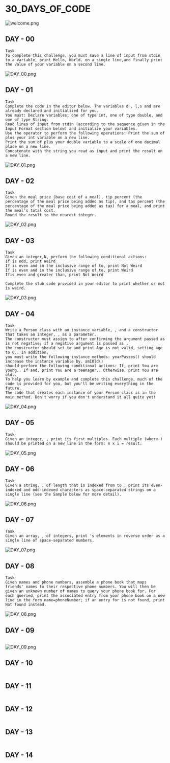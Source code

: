 # 30_DAYS_OF_CODE
![welcome.png](IMAGES/welcome.png)

## DAY - 00
```
Task
To complete this challenge, you must save a line of input from stdin to a variable, print Hello, World. on a single line,and finally print the value of your variable on a second line.
```
![DAY_00.png](IMAGES/DAY_00.png)
## DAY - 01
```
Task
Complete the code in the editor below. The variables d , l,s and are already declared and initialized for you. 
You must: Declare variables: one of type int, one of type double, and one of type String.
Read lines of input from stdin (according to the sequence given in the Input Format section below) and initialize your variables.
Use the operator to perform the following operations: Print the sum of plus your int variable on a new line.
Print the sum of plus your double variable to a scale of one decimal place on a new line.
Concatenate with the string you read as input and print the result on a new line. 
```
![DAY_01.png](IMAGES/DAY_01.png)
## DAY - 02
```
Task
Given the meal price (base cost of a meal), tip percent (the percentage of the meal price being added as tip), and tax percent (the percentage of the meal price being added as tax) for a meal, and print the meal's total cost. 
Round the result to the nearest integer.
```
![DAY_02.png](IMAGES/DAY_02.png)
## DAY - 03
```
Task
Given an integer,N, perform the following conditional actions:
If is odd, print Weird
If is even and in the inclusive range of to, print Not Weird
If is even and in the inclusive range of to, print Weird
Ifis even and greater than, print Not Weird

Complete the stub code provided in your editor to print whether or not is weird.
```
![DAY_03.png](IMAGES/DAY_03.png)
## DAY - 04
```
Task
Write a Person class with an instance variable, , and a constructor that takes an integer, , as a parameter. 
The constructor must assign to after confirming the argument passed as is not negative; if a negative argument is passed as , 
the constructor should set to and print Age is not valid, setting age to 0.. In addition, 
you must write the following instance methods: yearPasses() should increase the instance variable by. amIOld() 
should perform the following conditional actions: If, print You are young.. If and, print You are a teenager.. Otherwise, print You are old..
To help you learn by example and complete this challenge, much of the code is provided for you, but you'll be writing everything in the future. 
The code that creates each instance of your Person class is in the main method. Don't worry if you don't understand it all quite yet!
```
![DAY_04.png](IMAGES/DAY_04.png)
## DAY - 05
```
Task
Given an integer, , print its first multiples. Each multiple (where ) should be printed on a new line in the form: n x i = result.
```
![DAY_05.png](IMAGES/DAY_05.png)
## DAY - 06

```
Task
Given a string, , of length that is indexed from to , print its even-indexed and odd-indexed characters as space-separated strings on a single line (see the Sample below for more detail). 

```
![DAY_06.png](IMAGES/DAY_06.png)
## DAY - 07
```
Task
Given an array, , of integers, print 's elements in reverse order as a single line of space-separated numbers.
```
![DAY_07.png](IMAGES/DAY_07.png)
## DAY - 08
```
Task
Given names and phone numbers, assemble a phone book that maps friends' names to their respective phone numbers. You will then be given an unknown number of names to query your phone book for. For each queried, print the associated entry from your phone book on a new line in the form name=phoneNumber; if an entry for is not found, print Not found instead.
```
![DAY_08.png](IMAGES/DAY_08.png)
## DAY - 09
```
```
![DAY_09.png](IMAGES/DAY_09.png)
## DAY - 10
```
```
## DAY - 11
```
```
## DAY - 12
```
```
## DAY - 13
```
```
## DAY - 14
```
```